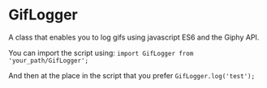 # GifLogger
A class that enables you to log gifs using javascript ES6 and the Giphy API.


You can import the script using: 
<code>import GifLogger from 'your_path/GifLogger'; </code>

And then at the place in the script that you prefer
<code>GifLogger.log('test');</code>
